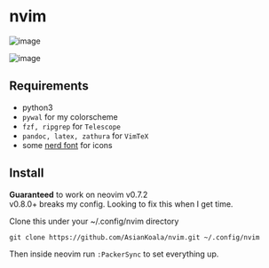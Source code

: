 # nvim
![image](https://i.imgur.com/N2yZThs.jpg)

![image](https://i.imgur.com/HDT9oiZ.png)

## Requirements
- python3
- `pywal` for my colorscheme
- `fzf, ripgrep` for `Telescope`
- `pandoc, latex, zathura` for `VimTeX`
- some [nerd font](https://github.com/ryanoasis/nerd-fonts) for icons

## Install
**Guaranteed** to work on neovim v0.7.2  
v0.8.0+ breaks my config. Looking to fix this when I get time.

Clone this under your ~/.config/nvim directory

```
git clone https://github.com/AsianKoala/nvim.git ~/.config/nvim
```

Then inside neovim run `:PackerSync` to set everything up.
